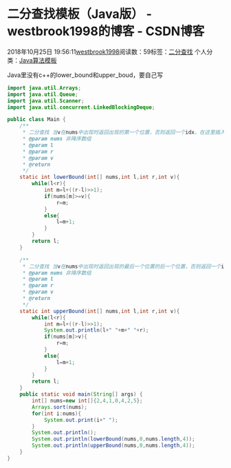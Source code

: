 # 二分查找模板（Java版） - westbrook1998的博客 - CSDN博客





2018年10月25日 19:56:11[westbrook1998](https://me.csdn.net/westbrook1998)阅读数：59标签：[二分查找](https://so.csdn.net/so/search/s.do?q=二分查找&t=blog)
个人分类：[Java算法模板](https://blog.csdn.net/westbrook1998/article/category/8228296)









Java里没有c++的lower_bound和upper_boud，要自己写

```java
import java.util.Arrays;
import java.util.Queue;
import java.util.Scanner;
import java.util.concurrent.LinkedBlockingDeque;

public class Main {
    /**
     * 二分查找 当v在nums中出现时返回出现的第一个位置，否则返回一个idx，在这里插入v时nums仍有序
     * @param nums 非降序数组
     * @param l
     * @param r
     * @param v
     * @return
     */
    static int lowerBound(int[] nums,int l,int r,int v){
        while(l<r){
            int m=l+((r-l)>>1);
            if(nums[m]>=v){
                r=m;
            }
            else{
                l=m+1;
            }
        }
        return l;
    }

    /**
     * 二分查找 当v在nums中出现时返回出现的最后一个位置的后一个位置，否则返回一个idx，在这里插入v时nums仍有序
     * @param nums 非降序数组
     * @param l
     * @param r
     * @param v
     * @return
     */
    static int upperBound(int[] nums,int l,int r,int v){
        while(l<r){
            int m=l+((r-l)>>1);
            System.out.println(l+" "+m+" "+r);
            if(nums[m]>v){
                r=m;
            }
            else{
                l=m+1;
            }
        }
        return l;
    }
    public static void main(String[] args) {
        int[] nums=new int[]{2,4,1,0,4,2,5};
        Arrays.sort(nums);
        for(int i:nums){
            System.out.print(i+" ");
        }
        System.out.println();
        System.out.println(lowerBound(nums,0,nums.length,4));
        System.out.println(upperBound(nums,0,nums.length,4));
    }
}
```



